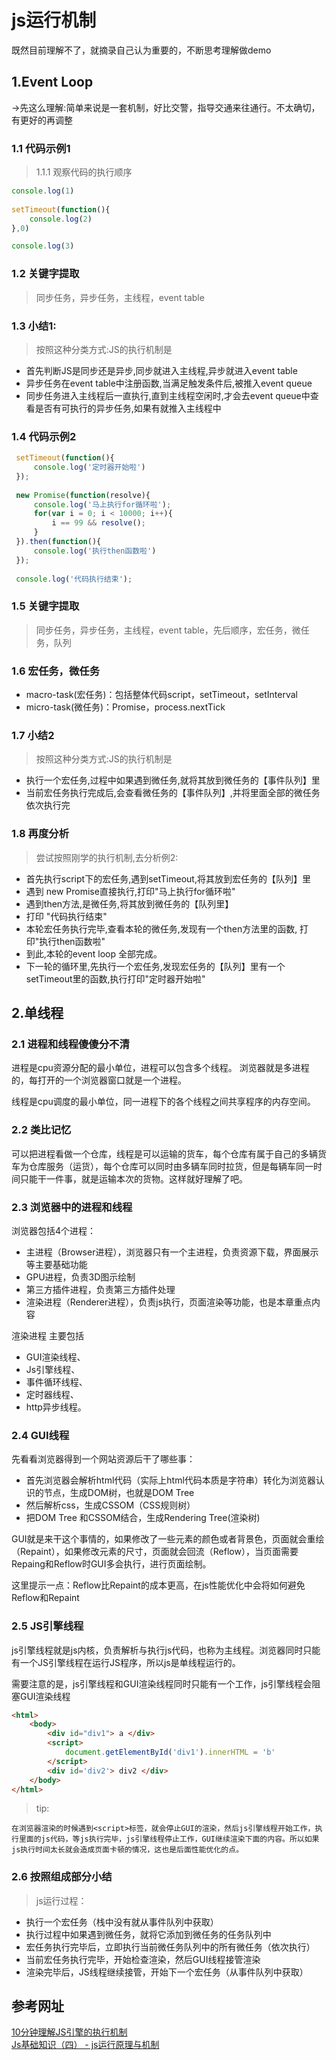 # js运行机制

既然目前理解不了，就摘录自己认为重要的，不断思考理解做demo

## 1.Event Loop

->先这么理解:简单来说是一套机制，好比交警，指导交通来往通行。不太确切，有更好的再调整

### 1.1 代码示例1

> 1.1.1 观察代码的执行顺序

```javascript
console.log(1)
    
setTimeout(function(){
    console.log(2)
},0)

console.log(3)
```

### 1.2 关键字提取

> 同步任务，异步任务，主线程，event table


### 1.3 小结1:

>按照这种分类方式:JS的执行机制是  

* 首先判断JS是同步还是异步,同步就进入主线程,异步就进入event table   
* 异步任务在event table中注册函数,当满足触发条件后,被推入event queue   
* 同步任务进入主线程后一直执行,直到主线程空闲时,才会去event queue中查看是否有可执行的异步任务,如果有就推入主线程中  
 
### 1.4 代码示例2

```javascript
 setTimeout(function(){
     console.log('定时器开始啦')
 });
 
 new Promise(function(resolve){
     console.log('马上执行for循环啦');
     for(var i = 0; i < 10000; i++){
         i == 99 && resolve();
     }
 }).then(function(){
     console.log('执行then函数啦')
 });
 
 console.log('代码执行结束');
```

### 1.5 关键字提取

> 同步任务，异步任务，主线程，event table，先后顺序，宏任务，微任务，队列

### 1.6 宏任务，微任务

* macro-task(宏任务)：包括整体代码script，setTimeout，setInterval  
* micro-task(微任务)：Promise，process.nextTick  

### 1.7 小结2

>按照这种分类方式:JS的执行机制是

* 执行一个宏任务,过程中如果遇到微任务,就将其放到微任务的【事件队列】里  
* 当前宏任务执行完成后,会查看微任务的【事件队列】,并将里面全部的微任务依次执行完  

### 1.8 再度分析

>尝试按照刚学的执行机制,去分析例2:

* 首先执行script下的宏任务,遇到setTimeout,将其放到宏任务的【队列】里
* 遇到 new Promise直接执行,打印"马上执行for循环啦"
* 遇到then方法,是微任务,将其放到微任务的【队列里】
* 打印 "代码执行结束"
* 本轮宏任务执行完毕,查看本轮的微任务,发现有一个then方法里的函数, 打印"执行then函数啦"
* 到此,本轮的event loop 全部完成。
* 下一轮的循环里,先执行一个宏任务,发现宏任务的【队列】里有一个 setTimeout里的函数,执行打印"定时器开始啦"

## 2.单线程

### 2.1 进程和线程傻傻分不清

进程是cpu资源分配的最小单位，进程可以包含多个线程。 浏览器就是多进程的，每打开的一个浏览器窗口就是一个进程。

线程是cpu调度的最小单位，同一进程下的各个线程之间共享程序的内存空间。

### 2.2 类比记忆

可以把进程看做一个仓库，线程是可以运输的货车，每个仓库有属于自己的多辆货车为仓库服务（运货），每个仓库可以同时由多辆车同时拉货，但是每辆车同一时间只能干一件事，就是运输本次的货物。这样就好理解了吧。

### 2.3 浏览器中的进程和线程

浏览器包括4个进程：

* 主进程（Browser进程），浏览器只有一个主进程，负责资源下载，界面展示等主要基础功能  
* GPU进程，负责3D图示绘制  
* 第三方插件进程，负责第三方插件处理  
* 渲染进程（Renderer进程），负责js执行，页面渲染等功能，也是本章重点内容  

渲染进程 主要包括
* GUI渲染线程、
* Js引擎线程、
* 事件循环线程、
* 定时器线程、
* http异步线程。

### 2.4 GUI线程

先看看浏览器得到一个网站资源后干了哪些事：

* 首先浏览器会解析html代码（实际上html代码本质是字符串）转化为浏览器认识的节点，生成DOM树，也就是DOM Tree
* 然后解析css，生成CSSOM（CSS规则树）
* 把DOM Tree 和CSSOM结合，生成Rendering Tree(渲染树)

GUI就是来干这个事情的，如果修改了一些元素的颜色或者背景色，页面就会重绘（Repaint），如果修改元素的尺寸，页面就会回流（Reflow），当页面需要Repaing和Reflow时GUI多会执行，进行页面绘制。

这里提示一点：Reflow比Repaint的成本更高，在js性能优化中会将如何避免Reflow和Repaint

### 2.5 JS引擎线程

js引擎线程就是js内核，负责解析与执行js代码，也称为主线程。浏览器同时只能有一个JS引擎线程在运行JS程序，所以js是单线程运行的。

需要注意的是，js引擎线程和GUI渲染线程同时只能有一个工作，js引擎线程会阻塞GUI渲染线程

```html
<html>
    <body>
        <div id="div1"> a </div>
        <script>
            document.getElementById('div1').innerHTML = 'b'
        </script>
        <div id='div2'> div2 </div>
    </body>
</html>
```

>tip:

    在浏览器渲染的时候遇到<script>标签，就会停止GUI的渲染，然后js引擎线程开始工作，执行里面的js代码，等js执行完毕，js引擎线程停止工作，GUI继续渲染下面的内容。所以如果js执行时间太长就会造成页面卡顿的情况，这也是后面性能优化的点。

### 2.6 按照组成部分小结

>js运行过程：

* 执行一个宏任务（栈中没有就从事件队列中获取）
* 执行过程中如果遇到微任务，就将它添加到微任务的任务队列中
* 宏任务执行完毕后，立即执行当前微任务队列中的所有微任务（依次执行）
* 当前宏任务执行完毕，开始检查渲染，然后GUI线程接管渲染
* 渲染完毕后，JS线程继续接管，开始下一个宏任务（从事件队列中获取）

## 参考网址

[10分钟理解JS引擎的执行机制](https://segmentfault.com/a/1190000012806637)  
[Js基础知识（四） - js运行原理与机制](https://segmentfault.com/a/1190000013119813)



